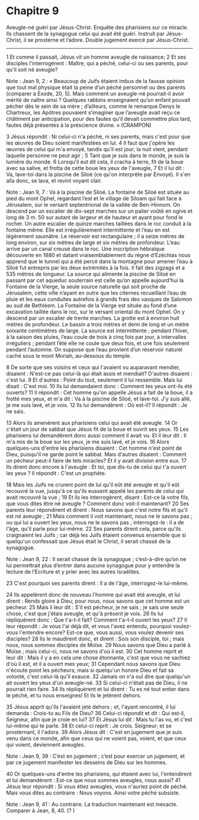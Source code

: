 # Chapitre 9

Aveugle-né guéri par Jésus-Christ.
Enquête des pharisiens sur ce miracle.
Ils chassent de la synagogue celui qui avait été guéri.
Instruit par Jésus-Christ, il se prosterne et l’adore.
Double jugement exercé par Jésus-Christ.

***

1 Et comme il passait, Jésus vit un homme aveugle de naissance; 2 Et ses disciples l'interrogèrent : Maître, qui a péché, celui-ci ou ses parents, pour qu'il soit né aveugle?

<span class="bible-note">Note : </span> Jean 9, 2 : « Beaucoup de Juifs étaient imbus de la fausse opinion que tout mal physique était la peine d’un péché personnel ou des parents (comparer à Exode, 20, 5). Mais comment un aveugle-né pourrait-il avoir mérité de naître ainsi ? Quelques rabbins enseignaient qu’un enfant pouvait pécher dès le sein de sa mère ; d’ailleurs, comme le remarque Denys le Chartreux, les Apôtres pouvaient s’imaginer que l’aveugle avait reçu ce châtiment par anticipation, pour des fautes qu’il devait commettre plus tard, fautes déjà présentes à la préscience divine. » (CRAMPON)

3 Jésus répondit : Ni celui-ci n'a péché, ni ses parents, mais c'est pour que les œuvres de Dieu soient manifestées en lui. 4 Il faut que j'opère les œuvres de celui qui m'a envoyé, tandis qu'il est jour; la nuit vient, pendant laquelle personne ne peut agir ; 5 Tant que je suis dans le monde, je suis la lumière du monde. 6 Lorsqu'il eut dit cela, il cracha à terre, fit de la boue avec sa salive, et frotta de cette boue les yeux de l'aveugle, 7 Et il lui dit : Va, lave-toi dans la piscine de Siloé (ce qu'on interprète par Envoyé). Il s'en alla donc, se lava, et revint voyant clair.

<span class="bible-note">Note : </span> Jean 9, 7 : Va à la piscine de Siloé. La fontaine de Siloé est située au pied du mont Ophel, regardant l’est et le village de Siloam qui fait face à Jérusalem, sur le versant septentrional de la vallée de Ben-Hinnom. On descend par un escalier de dix-sept marches sur un palier voûté en ogive et long de 3 m. 50 sur autant de largeur et de hauteur et ayant pour fond le rocher. Un autre escalier de quinze marches taillées dans le roc conduit à la fontaine même. Elle est irrégulièrement intermittente et l’eau en est légèrement saumâtre. Le réservoir est rectangulaire ; il a seize mètres de long environ, sur six mètres de large et six mètres de profondeur. L’eau arrive par un canal creusé dans le roc. Une inscription hébraïque découverte en 1880 et datant vraisemblablement du règne d’Ezéchias nous apprend que le tunnel qui a été percé dans la montagne pour amener l’eau à Siloé fut entrepris par les deux extrémités à la fois. Il fait des zigzags et a 535 mètres de longueur. La source qui alimente la piscine de
Siloé en passant par cet aqueduc souterrain est celle qu’on appelle aujourd’hui la Fontaine de la Vierge, la seule source naturelle qui soit proche de Jérusalem, cette ville n’ayant en outre que les citernes recueillant l’eau de pluie et les eaux conduites autrefois à grands frais des vasques de Salomon au sud de Bethléem. La Fontaine de la Vierge est située au fond d’une excavation taillée dans le roc, sur le versant oriental du mont Ophel. On y descend par un escalier de trente marches. La grotte est à environ huit mètres de profondeur. Le bassin a trois mètres et demi de long et un mètre soixante centimètres de large. La source est intermittente ; pendant l’hiver, à la saison des pluies, l’eau coule de trois à cinq fois par jour, à intervalles irréguliers ; pendant l’été elle ne coule que deux fois, et une fois seulement pendant l’automne. On suppose que l’eau provient d’un réservoir naturel caché sous le mont Moriah, au-dessous du temple.


8 De sorte que ses voisins et ceux qui l'avaient vu auparavant mendier, disaient : N'est-ce pas celui-là qui était assis et mendiait? D'autres disaient : c'est lui. 9 Et d'autres : Point du tout, seulement il lui ressemble. Mais lui disait : C'est moi. 10 Ils lui demandaient donc : Comment tes yeux ont-ils été ouverts? 11 Il répondit : Cet homme qu'on appelle Jésus a fait de la boue, il a frotté mes yeux, et m'a dit : Va à la piscine de Siloé, et lave-toi. J'y suis allé, je me suis lavé, et je vois. 12 Ils lui demandèrent : Où est-il? Il répondit : Je ne sais.


13 Alors ils amenèrent aux pharisiens celui qui avait été aveugle. 14 Or c'était un jour de sabbat que Jésus fit de la boue et ouvrit ses yeux. 15 Les pharisiens lui demandèrent donc aussi comment il avait vu. Et il leur dit : Il m'a mis de la boue sur les yeux, je me suis lavé, et je vois. 16 Alors quelques-uns d'entre les pharisiens disaient : Cet homme n'est point de Dieu, puisqu'il ne garde point le sabbat. Mais d'autres disaient : Comment un pécheur peut-il faire de tels miracles? Et il y avait division entre eux. 17 Ils dirent donc encore à l'aveugle : Et toi, que dis-tu de celui qui t'a ouvert les yeux ? Il répondit : C'est un prophète.


18 Mais les Juifs ne crurent point de lui qu'il eût été aveugle et qu'il eût recouvré la vue, jusqu'à ce qu'ils eussent appelé les parents de celui qui avait recouvré la vue ; 19 Et ils les interrogèrent, disant : Est-ce là votre fils, que vous dites être né aveugle ? Comment donc voit-il maintenant? 20 Ses parents leur répondirent et dirent : Nous savons que c'est notre fils et qu'il est né aveugle ; 21 Mais comment il voit maintenant, nous ne le savons pas ; ou qui lui a ouvert les yeux, nous ne le savons pas ; interrogez-le : il a de l'âge, qu'il parle pour lui-même. 22 Ses parents dirent cela, parce qu'ils craignaient les Juifs ; car déjà les Juifs étaient convenus ensemble que si quelqu'un confessait que Jésus était le Christ, il serait chassé de la synagogue.

<span class="bible-note">Note : </span> Jean 9, 22 : Il serait chassé de la synagogue ; c’est-à-dire qu’on ne lui permettrait plus d’entrer dans aucune synagogue pour y entendre la lecture de l’Ecriture et y prier avec les autres Israélites.

23 C'est pourquoi ses parents dirent : Il a de l'âge, interrogez-le lui-même.


24 Ils appelèrent donc de nouveau l'homme qui avait été aveugle, et lui dirent : Rends gloire à Dieu; pour nous, nous savons que cet homme est un pécheur. 25 Mais il leur dit : S'il est pécheur, je ne sais ; je sais une seule chose, c'est que j'étais aveugle, et qu'à présent je vois. 26 Ils lui répliquèrent donc : Que t'a-t-il fait? Comment t'a-t-il ouvert les yeux? 27 Il leur répondit : Je vous l'ai déjà dit, et vous l'avez entendu, pourquoi voulez-vous l'entendre encore? Est-ce que, vous aussi, vous voulez devenir ses disciples? 28 Ils le maudirent donc, et dirent : Sois son disciple, toi ; mais nous, nous sommes disciples de Moïse. 29 Nous savons que Dieu a parlé à Moïse ; mais celui-ci, nous ne savons d'où il est. 30 Cet homme reprit et leur dit : Mais il y a en cela une chose étonnante, c'est que vous ne sachiez d'où il est, et il a ouvert mes yeux; 31 Cependant nous savons que Dieu n'écoute point les pécheurs; mais si quelqu'un honore Dieu et fait sa volonté, c'est celui-là qu'il exauce. 32 Jamais on n'a ouï
dire que quelqu'un ait ouvert les yeux d'un aveugle-né. 33 Si celui-ci n'était pas de Dieu, il ne pourrait rien faire. 34 Ils répliquèrent et lui dirent : Tu es né tout entier dans le péché, et tu nous enseignes! Et ils le jetèrent dehors.


35 Jésus apprit qu'ils l'avaient jeté dehors ; et, l'ayant rencontré, il lui demanda : Crois-tu au Fils de Dieu? 36 Celui-ci répondit et dit : Qui est-il, Seigneur, afin que je croie en lui? 37 Et Jésus lui dit : Mais tu l'as vu, et c'est lui-même qui te parle. 38 Et celui-ci reprit : Je crois. Seigneur; et se prosternant, il l'adora. 39 Alors Jésus dit : C'est en jugement que je suis venu dans ce monde, afin que ceux qui ne voient pas, voient, et que ceux qui voient, deviennent aveugles.

<span class="bible-note">Note : </span> Jean 9, 39 : C’est en jugement ; c’est pour exercer un jugement, et par ce jugement manifester les desseins de Dieu sur les hommes.

40 Or quelques-uns d'entre les pharisiens, qui étaient avec lui, l'entendirent et lui demandèrent : Est-ce que nous sommes aveugles, nous aussi? 41 Jésus leur répondit : Si vous étiez aveugles, vous n'auriez point de péché. Mais vous dites au contraire : Nous voyons. Ainsi votre péché subsiste.

<span class="bible-note">Note : </span> Jean 9, 41 : Au contraire. La traduction maintenant est inexacte. Comparer à Jean, 8, 40. (? )

